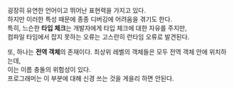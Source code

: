 굉장히 유연한 언어이고 뛰어난 표현력을 가지고 있다.<br>
하지만 이러한 특성 때문에 종종 디버깅에 어려움을 겪기도 한다.<br>
특히, 느슨한 <b>타입 체크</b>는 개발자에게 타입 체크에 대한 자유를 주지만,<br>
컴파일 타임에서 잡지 못하는 오류는 고스란히 런타임 오류로 발견된다.<br>

또, 하나는 <b>전역 객체</b>의 존재이다. 최상위 레벨의 객체들은 모두 전역 객체 안에 위치하는데, <br>
이는 이름 충돌의 위험성이 있다.<br>
프로그래머는 이 부분에 대해 신경 쓰는 것을 게을리 하면 안된다.

